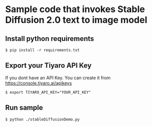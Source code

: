 # Sample code that invokes Stable Diffusion 2.0 text to image model

## Install python requirements

`$ pip install -r requirements.txt`

## Export your Tiyaro API Key

If you dont have an API Key. You can create it from https://console.tiyaro.ai/apikeys

`$ export TIYARO_API_KEY="YOUR_API_KEY"`

## Run sample

```
$ python ./stableDiffusionDemo.py
```
